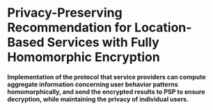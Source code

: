 # Privacy-Preserving Recommendation for Location-Based Services with Fully Homomorphic Encryption
#### Implementation of the protocol that service providers can compute aggregate information concerning user behavior patterns homomorphically, and send the encrypted results to PSP to ensure decryption, while maintaining the privacy of individual users. 

